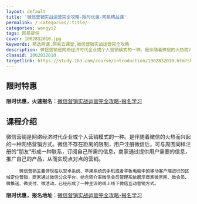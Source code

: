 ```yaml
---
layout: default
title: '微信营销实战运营完全攻略-限时优惠-网易精品课'
permalink: /:categories/:title/
categories: wangyi2
tags: 网易提供
cover: 1002832010.jpg
keywords: 精选网课,网易云课堂,微信营销实战运营完全攻略
description: 微信营销是网络经济时代企业或个人营销模式的一种。是伴随着微信的火热而兴起的一种网络营销方式。微信不存在距离的限制，用户注
classid: 1002832010
targetlink: https://study.163.com/course/introduction/1002832010.htm?share=1&shareId=1025206652&utm_campaign=share&utm_medium=iphoneShare&utm_source=&utm_u=1025206652
---
```


## 限时特惠

**限时优惠，火速报名**：[微信营销实战运营完全攻略-报名学习](https://study.163.com/course/introduction/1002832010.htm?share=1&shareId=1025206652&utm_campaign=share&utm_medium=iphoneShare&utm_source=&utm_u=1025206652)

## 课程介绍

微信营销是网络经济时代企业或个人营销模式的一种。是伴随着微信的火热而兴起的一种网络营销方式。微信不存在距离的限制，用户注册微信后，可与周围同样注册的“朋友”形成一种联系，订阅自己所需的信息，商家通过提供用户需要的信息，推广自己的产品，从而实现点对点的营销。

         微信营销主要体现在以安卓系统、苹果系统的手机或者平板电脑中的移动客户端进行的区域定位营销，商家通过微信公众平台，结合转介率微信会员管理系统展示商家微官网、微会员、微推送、微支付、微活动，已经形成了一种主流的线上线下微信互动营销方式。

**限时优惠，报名地址**：[微信营销实战运营完全攻略-报名学习](https://study.163.com/course/introduction/1002832010.htm?share=1&shareId=1025206652&utm_campaign=share&utm_medium=iphoneShare&utm_source=&utm_u=1025206652)

